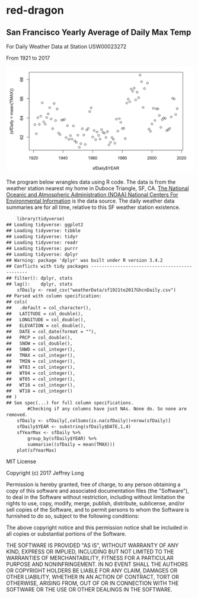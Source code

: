 # red-dragon

## San Francisco Yearly Average of Daily Max Temp 

For Daily Weather Data at Station USW00023272

From 1921 to 2017 

![SF Yearly Max Temp From 1921 to 2017 From Daily Weather Data at Station USW00023272](sfYealyMaxDailyTemp.png)

The program below wrangles data using R code. The data is from the weather station nearest my home in Duboce Triangle, SF, CA. [The National Oceanic and Atmospheric Administration (NOAA) National Centers For Environmental Information](https://www.ncdc.noaa.gov/) is the data source. The daily weather data summaries are for all time, relative to this SF weather station existence.

```{r}
    library(tidyverse)
## Loading tidyverse: ggplot2
## Loading tidyverse: tibble
## Loading tidyverse: tidyr
## Loading tidyverse: readr
## Loading tidyverse: purrr
## Loading tidyverse: dplyr
## Warning: package 'dplyr' was built under R version 3.4.2
## Conflicts with tidy packages ----------------------------------------------
## filter(): dplyr, stats
## lag():    dplyr, stats
    sfDaily <- read_csv("weatherData/sf1921to2017GhcnDaily.csv")
## Parsed with column specification:
## cols(
##   .default = col_character(),
##   LATITUDE = col_double(),
##   LONGITUDE = col_double(),
##   ELEVATION = col_double(),
##   DATE = col_date(format = ""),
##   PRCP = col_double(),
##   SNOW = col_double(),
##   SNWD = col_integer(),
##   TMAX = col_integer(),
##   TMIN = col_integer(),
##   WT03 = col_integer(),
##   WT04 = col_integer(),
##   WT05 = col_integer(),
##   WT16 = col_integer(),
##   WT18 = col_integer()
## )
## See spec(...) for full column specifications.
        #Checking if any columns have just NAs. None do. So none are removed.
    sfDaily <- sfDaily[,colSums(is.na(sfDaily))<nrow(sfDaily)]
    sfDaily$YEAR <- substring(sfDaily$DATE,1,4)
    sfYearMax <- sfDaily %>%
        group_by(sfDaily$YEAR) %>%
        summarise((sfDaily = mean(TMAX)))
    plot(sfYearMax)
```

MIT License

Copyright (c) 2017 Jeffrey Long

Permission is hereby granted, free of charge, to any person obtaining a copy
of this software and associated documentation files (the "Software"), to deal
in the Software without restriction, including without limitation the rights
to use, copy, modify, merge, publish, distribute, sublicense, and/or sell
copies of the Software, and to permit persons to whom the Software is
furnished to do so, subject to the following conditions:

The above copyright notice and this permission notice shall be included in all
copies or substantial portions of the Software.

THE SOFTWARE IS PROVIDED "AS IS", WITHOUT WARRANTY OF ANY KIND, EXPRESS OR
IMPLIED, INCLUDING BUT NOT LIMITED TO THE WARRANTIES OF MERCHANTABILITY,
FITNESS FOR A PARTICULAR PURPOSE AND NONINFRINGEMENT. IN NO EVENT SHALL THE
AUTHORS OR COPYRIGHT HOLDERS BE LIABLE FOR ANY CLAIM, DAMAGES OR OTHER
LIABILITY, WHETHER IN AN ACTION OF CONTRACT, TORT OR OTHERWISE, ARISING FROM,
OUT OF OR IN CONNECTION WITH THE SOFTWARE OR THE USE OR OTHER DEALINGS IN THE
SOFTWARE.
